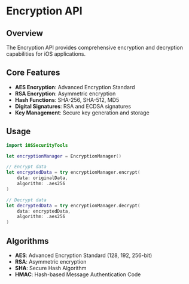 # Encryption API

## Overview

The Encryption API provides comprehensive encryption and decryption capabilities for iOS applications.

## Core Features

- **AES Encryption**: Advanced Encryption Standard
- **RSA Encryption**: Asymmetric encryption
- **Hash Functions**: SHA-256, SHA-512, MD5
- **Digital Signatures**: RSA and ECDSA signatures
- **Key Management**: Secure key generation and storage

## Usage

```swift
import iOSSecurityTools

let encryptionManager = EncryptionManager()

// Encrypt data
let encryptedData = try encryptionManager.encrypt(
    data: originalData,
    algorithm: .aes256
)

// Decrypt data
let decryptedData = try encryptionManager.decrypt(
    data: encryptedData,
    algorithm: .aes256
)
```

## Algorithms

- **AES**: Advanced Encryption Standard (128, 192, 256-bit)
- **RSA**: Asymmetric encryption
- **SHA**: Secure Hash Algorithm
- **HMAC**: Hash-based Message Authentication Code

